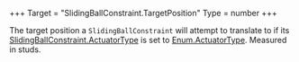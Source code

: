 +++
Target = "SlidingBallConstraint.TargetPosition"
Type = number
+++

The target position a `SlidingBallConstraint` will attempt to translate to if its [SlidingBallConstraint.ActuatorType](https://developer.roblox.com/api-reference/property/SlidingBallConstraint/ActuatorType) is set to [Enum.ActuatorType](https://developer.roblox.com/search#stq=ActuatorType). Measured in studs.